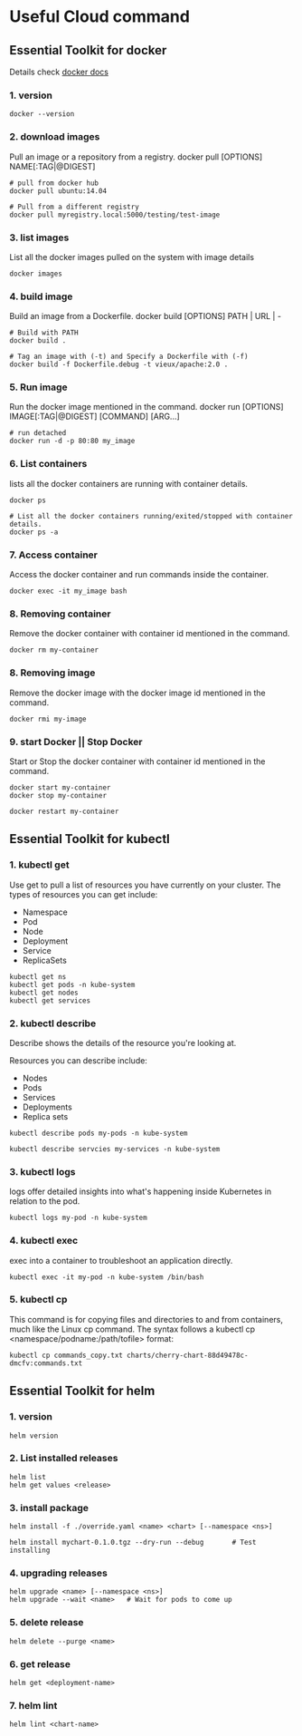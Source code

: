 # Useful Cloud command

## Essential Toolkit for docker

Details check [docker docs](https://docs.docker.com/engine/reference/run/)
### 1. version 

```
docker --version
``` 

### 2. download images

Pull an image or a repository from a registry.  docker pull [OPTIONS] NAME[:TAG|@DIGEST]

```
# pull from docker hub
docker pull ubuntu:14.04

# Pull from a different registry
docker pull myregistry.local:5000/testing/test-image
```

### 3. list images

List all the docker images pulled on the system with image details 

```
docker images
```

### 4. build image

Build an image from a Dockerfile. docker build [OPTIONS] PATH | URL | -

```
# Build with PATH 
docker build . 

# Tag an image with (-t) and Specify a Dockerfile with (-f)
docker build -f Dockerfile.debug -t vieux/apache:2.0 .
```

### 5. Run image

Run the docker image mentioned in the command.  docker run [OPTIONS] IMAGE[:TAG|@DIGEST] [COMMAND] [ARG...]

```
# run detached 
docker run -d -p 80:80 my_image 
```

### 6. List containers

lists all the docker containers are running with container details.

```
docker ps

# List all the docker containers running/exited/stopped with container details.
docker ps -a
```

### 7. Access container

Access the docker container and run commands inside the container.

```
docker exec -it my_image bash
```

### 8. Removing container

Remove the docker container with container id mentioned in the command.

```
docker rm my-container
```

### 8. Removing image

Remove the docker image with the docker image id mentioned in the command.

```
docker rmi my-image
```

### 9. start Docker || Stop Docker

Start or Stop the docker container with container id mentioned in the command.

```
docker start my-container
docker stop my-container

docker restart my-container
```

## Essential Toolkit for kubectl

### 1. kubectl get 

Use get to pull a list of resources you have currently on your cluster. The types of resources you can get include:

* Namespace
* Pod
* Node
* Deployment
* Service
* ReplicaSets

```
kubectl get ns
kubectl get pods -n kube-system
kubectl get nodes
kubectl get services
```

### 2. kubectl describe

Describe shows the details of the resource you're looking at.

Resources you can describe include:

* Nodes
* Pods
* Services
* Deployments
* Replica sets

```
kubectl describe pods my-pods -n kube-system

kubectl describe servcies my-services -n kube-system

```

### 3. kubectl logs

logs offer detailed insights into what's happening inside Kubernetes in relation to the pod.

```
kubectl logs my-pod -n kube-system
```

### 4. kubectl exec
exec into a container to troubleshoot an application directly.

```
kubectl exec -it my-pod -n kube-system /bin/bash
```

### 5. kubectl cp

This command is for copying files and directories to and from containers, much like the Linux cp command. The syntax follows a kubectl cp <filename> <namespace/podname:/path/tofile> format:

```
kubectl cp commands_copy.txt charts/cherry-chart-88d49478c-dmcfv:commands.txt
```

## Essential Toolkit for helm

### 1. version

```
helm version
```

### 2. List installed releases

```
helm list
helm get values <release>
```

### 3. install package

```
helm install -f ./override.yaml <name> <chart> [--namespace <ns>]

helm install mychart-0.1.0.tgz --dry-run --debug       # Test installing
```

### 4. upgrading releases

```
helm upgrade <name> [--namespace <ns>]
helm upgrade --wait <name>   # Wait for pods to come up
```

### 5. delete release

```
helm delete --purge <name>
```

### 6. get release

```
helm get <deployment-name>
```

### 7. helm lint

```
helm lint <chart-name>
```